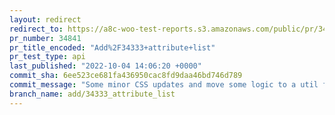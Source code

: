 ```yaml
---
layout: redirect
redirect_to: https://a8c-woo-test-reports.s3.amazonaws.com/public/pr/34841/api/index.html
pr_number: 34841
pr_title_encoded: "Add%2F34333+attribute+list"
pr_test_type: api
last_published: "2022-10-04 14:06:20 +0000"
commit_sha: 6ee523ce681fa436950cac8fd9daa46bd746d789
commit_message: "Some minor CSS updates and move some logic to a util function"
branch_name: add/34333_attribute_list
---
```

